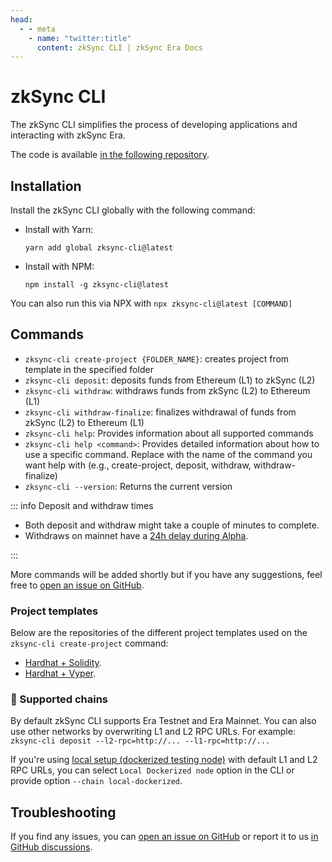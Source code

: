 ```yaml
---
head:
  - - meta
    - name: "twitter:title"
      content: zkSync CLI | zkSync Era Docs
---
```


# zkSync CLI

The zkSync CLI simplifies the process of developing applications and interacting with zkSync Era.

The code is available [in the following repository](https://github.com/matter-labs/zksync-cli).

## Installation

Install the zkSync CLI globally with the following command:

- Install with Yarn:

  ```
  yarn add global zksync-cli@latest
  ```

- Install with NPM:

  ```
  npm install -g zksync-cli@latest
  ```

You can also run this via NPX with `npx zksync-cli@latest [COMMAND]`

## Commands

- `zksync-cli create-project {FOLDER_NAME}`: creates project from template in the specified folder
- `zksync-cli deposit`: deposits funds from Ethereum (L1) to zkSync (L2)
- `zksync-cli withdraw`: withdraws funds from zkSync (L2) to Ethereum (L1)
- `zksync-cli withdraw-finalize`: finalizes withdrawal of funds from zkSync (L2) to Ethereum (L1)
- `zksync-cli help`: Provides information about all supported commands
- `zksync-cli help <command>`: Provides detailed information about how to use a specific command. Replace <command> with the name of the command you want help with (e.g., create-project, deposit, withdraw, withdraw-finalize)
- `zksync-cli --version`: Returns the current version

::: info Deposit and withdraw times

- Both deposit and withdraw might take a couple of minutes to complete.
- Withdraws on mainnet have a [24h delay during Alpha](../../reference/troubleshooting/withdrawal-delay.md).

:::

More commands will be added shortly but if you have any suggestions, feel free to [open an issue on GitHub](https://github.com/matter-labs/zksync-cli/issues/new).

### Project templates

Below are the repositories of the different project templates used on the `zksync-cli create-project` command:

- [Hardhat + Solidity](https://github.com/matter-labs/zksync-hardhat-template).
- [Hardhat + Vyper](https://github.com/matter-labs/zksync-hardhat-vyper-template).

### 🔗 Supported chains

By default zkSync CLI supports Era Testnet and Era Mainnet. You can also use other networks by overwriting L1 and L2 RPC URLs. For example: `zksync-cli deposit --l2-rpc=http://... --l1-rpc=http://...`

If you're using [local setup (dockerized testing node)](../testing/dockerized-testing.md) with default L1 and L2 RPC URLs, you can select `Local Dockerized node` option in the CLI or provide option `--chain local-dockerized`.

## Troubleshooting

If you find any issues, you can [open an issue on GitHub](https://github.com/matter-labs/zksync-cli/issues/new) or report it to us [in GitHub discussions](https://github.com/zkSync-Community-Hub/zkync-developers/discussions).

